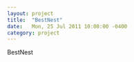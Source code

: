 ```yaml
---
layout: project
title:  "BestNest"
date:   Mon, 25 Jul 2011 10:00:00 -0400
category: project
---
```


BestNest
